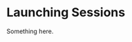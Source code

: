 [title]: # (Launching Sessions)
[tags]: # (XXX)
[priority]: # (4359)
# Launching Sessions
Something here.
